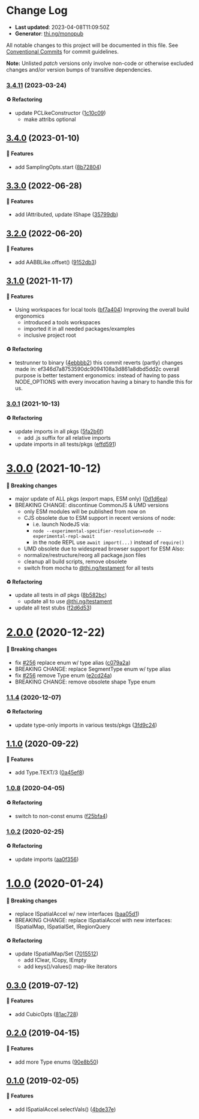 # Change Log

- **Last updated**: 2023-04-08T11:09:50Z
- **Generator**: [thi.ng/monopub](https://thi.ng/monopub)

All notable changes to this project will be documented in this file.
See [Conventional Commits](https://conventionalcommits.org/) for commit guidelines.

**Note:** Unlisted _patch_ versions only involve non-code or otherwise excluded changes
and/or version bumps of transitive dependencies.

### [3.4.11](https://github.com/thi-ng/umbrella/tree/@thi.ng/geom-api@3.4.11) (2023-03-24)

#### ♻️ Refactoring

- update PCLikeConstructor ([1c10c09](https://github.com/thi-ng/umbrella/commit/1c10c09))
  - make attribs optional

## [3.4.0](https://github.com/thi-ng/umbrella/tree/@thi.ng/geom-api@3.4.0) (2023-01-10)

#### 🚀 Features

- add SamplingOpts.start ([8b72804](https://github.com/thi-ng/umbrella/commit/8b72804))

## [3.3.0](https://github.com/thi-ng/umbrella/tree/@thi.ng/geom-api@3.3.0) (2022-06-28)

#### 🚀 Features

- add IAttributed, update IShape ([35799db](https://github.com/thi-ng/umbrella/commit/35799db))

## [3.2.0](https://github.com/thi-ng/umbrella/tree/@thi.ng/geom-api@3.2.0) (2022-06-20)

#### 🚀 Features

- add AABBLike.offset() ([9152db3](https://github.com/thi-ng/umbrella/commit/9152db3))

## [3.1.0](https://github.com/thi-ng/umbrella/tree/@thi.ng/geom-api@3.1.0) (2021-11-17)

#### 🚀 Features

- Using workspaces for local tools ([bf7a404](https://github.com/thi-ng/umbrella/commit/bf7a404))
  Improving the overall build ergonomics
  - introduced a tools workspaces
  - imported it in all needed packages/examples
  - inclusive project root

#### ♻️ Refactoring

- testrunner to binary ([4ebbbb2](https://github.com/thi-ng/umbrella/commit/4ebbbb2))
  this commit reverts (partly) changes made in:
  ef346d7a8753590dc9094108a3d861a8dbd5dd2c
  overall purpose is better testament ergonomics:
  instead of having to pass NODE_OPTIONS with every invocation
  having a binary to handle this for us.

### [3.0.1](https://github.com/thi-ng/umbrella/tree/@thi.ng/geom-api@3.0.1) (2021-10-13)

#### ♻️ Refactoring

- update imports in all pkgs ([5fa2b6f](https://github.com/thi-ng/umbrella/commit/5fa2b6f))
  - add .js suffix for all relative imports
- update imports in all tests/pkgs ([effd591](https://github.com/thi-ng/umbrella/commit/effd591))

# [3.0.0](https://github.com/thi-ng/umbrella/tree/@thi.ng/geom-api@3.0.0) (2021-10-12)

#### 🛑 Breaking changes

- major update of ALL pkgs (export maps, ESM only) ([0d1d6ea](https://github.com/thi-ng/umbrella/commit/0d1d6ea))
- BREAKING CHANGE: discontinue CommonJS & UMD versions
  - only ESM modules will be published from now on
  - CJS obsolete due to ESM support in recent versions of node:
    - i.e. launch NodeJS via:
    - `node --experimental-specifier-resolution=node --experimental-repl-await`
    - in the node REPL use `await import(...)` instead of `require()`
  - UMD obsolete due to widespread browser support for ESM
  Also:
  - normalize/restructure/reorg all package.json files
  - cleanup all build scripts, remove obsolete
  - switch from mocha to [@thi.ng/testament](https://github.com/thi-ng/umbrella/tree/main/packages/testament) for all tests

#### ♻️ Refactoring

- update all tests in _all_ pkgs ([8b582bc](https://github.com/thi-ng/umbrella/commit/8b582bc))
  - update all to use [@thi.ng/testament](https://github.com/thi-ng/umbrella/tree/main/packages/testament)
- update all test stubs ([f2d6d53](https://github.com/thi-ng/umbrella/commit/f2d6d53))

# [2.0.0](https://github.com/thi-ng/umbrella/tree/@thi.ng/geom-api@2.0.0) (2020-12-22)

#### 🛑 Breaking changes

- fix [#256](https://github.com/thi-ng/umbrella/issues/256) replace enum w/ type alias ([c079a2a](https://github.com/thi-ng/umbrella/commit/c079a2a))
- BREAKING CHANGE: replace SegmentType enum w/ type alias
- fix [#256](https://github.com/thi-ng/umbrella/issues/256) remove Type enum ([e2cd24a](https://github.com/thi-ng/umbrella/commit/e2cd24a))
- BREAKING CHANGE: remove obsolete shape Type enum

### [1.1.4](https://github.com/thi-ng/umbrella/tree/@thi.ng/geom-api@1.1.4) (2020-12-07)

#### ♻️ Refactoring

- update type-only imports in various tests/pkgs ([3fd9c24](https://github.com/thi-ng/umbrella/commit/3fd9c24))

## [1.1.0](https://github.com/thi-ng/umbrella/tree/@thi.ng/geom-api@1.1.0) (2020-09-22)

#### 🚀 Features

- add Type.TEXT/3 ([0a45ef8](https://github.com/thi-ng/umbrella/commit/0a45ef8))

### [1.0.8](https://github.com/thi-ng/umbrella/tree/@thi.ng/geom-api@1.0.8) (2020-04-05)

#### ♻️ Refactoring

- switch to non-const enums ([f25bfa4](https://github.com/thi-ng/umbrella/commit/f25bfa4))

### [1.0.2](https://github.com/thi-ng/umbrella/tree/@thi.ng/geom-api@1.0.2) (2020-02-25)

#### ♻️ Refactoring

- update imports ([aa0f356](https://github.com/thi-ng/umbrella/commit/aa0f356))

# [1.0.0](https://github.com/thi-ng/umbrella/tree/@thi.ng/geom-api@1.0.0) (2020-01-24)

#### 🛑 Breaking changes

- replace ISpatialAccel w/ new interfaces ([baa05d1](https://github.com/thi-ng/umbrella/commit/baa05d1))
- BREAKING CHANGE: replace ISpatialAccel with new interfaces:
  ISpatialMap, ISpatialSet, IRegionQuery

#### ♻️ Refactoring

- update ISpatialMap/Set ([7015512](https://github.com/thi-ng/umbrella/commit/7015512))
  - add IClear, ICopy, IEmpty
  - add keys()/values() map-like iterators

## [0.3.0](https://github.com/thi-ng/umbrella/tree/@thi.ng/geom-api@0.3.0) (2019-07-12)

#### 🚀 Features

- add CubicOpts ([81ac728](https://github.com/thi-ng/umbrella/commit/81ac728))

## [0.2.0](https://github.com/thi-ng/umbrella/tree/@thi.ng/geom-api@0.2.0) (2019-04-15)

#### 🚀 Features

- add more Type enums ([90e8b50](https://github.com/thi-ng/umbrella/commit/90e8b50))

## [0.1.0](https://github.com/thi-ng/umbrella/tree/@thi.ng/geom-api@0.1.0) (2019-02-05)

#### 🚀 Features

- add ISpatialAccel.selectVals() ([4bde37e](https://github.com/thi-ng/umbrella/commit/4bde37e))
